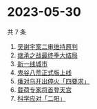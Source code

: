 # 2023-05-30

共 7 条

<!-- BEGIN -->
<!-- 最后更新时间 Tue May 30 2023 20:17:19 GMT+0800 (China Standard Time) -->

1. [吴谢宇案二审维持原判](https://www.zhihu.com/search?q=吴谢宇案二审维持原判)
1. [继承之战最终季大结局](https://www.zhihu.com/search?q=继承之战最终季大结局)
1. [新一线城市](https://www.zhihu.com/search?q=新一线城市)
1. [鬼谷八荒正式版上线](https://www.zhihu.com/search?q=鬼谷八荒正式版上线)
1. [俄对乌开出停火「四要求」](https://www.zhihu.com/search?q=俄对乌开出停火「四要求」)
1. [载荷专家将首登天宫](https://www.zhihu.com/search?q=载荷专家将首登天宫)
1. [科学应对「二阳」](https://www.zhihu.com/search?q=科学应对「二阳」)

<!-- END -->

